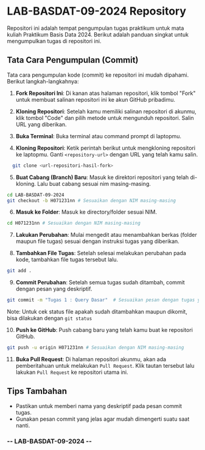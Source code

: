 # LAB-BASDAT-09-2024 Repository
Repositori ini adalah tempat pengumpulan tugas praktikum untuk mata kuliah Praktikum Basis Data 2024. Berikut adalah panduan singkat untuk mengumpulkan tugas di repositori ini.

## Tata Cara Pengumpulan (Commit)

Tata cara pengumpulan kode (commit) ke repositori ini mudah dipahami. Berikut langkah-langkahnya:

1. **Fork Repositori Ini**: Di kanan atas halaman repositori, klik tombol "Fork" untuk membuat salinan repositori ini ke akun GitHub pribadimu.

2. **Kloning Repositori**: Setelah kamu memiliki salinan repositori di akunmu, klik tombol "Code" dan pilih metode untuk mengunduh repositori. Salin URL yang diberikan.

3. **Buka Terminal**: Buka terminal atau command prompt di laptopmu.

4. **Kloning Repositori**: Ketik perintah berikut untuk mengkloning repositori ke laptopmu. Ganti `<repository-url>` dengan URL yang telah kamu salin.

```bash
  git clone <url-repositori-hasil-fork>
```

5. **Buat Cabang (Branch) Baru**: Masuk ke direktori repositori yang telah di-kloning. Lalu buat cabang sesuai nim masing-masing.

```bash
cd LAB-BASDAT-09-2024
git checkout -b H071231nn # Sesuaikan dengan NIM masing-masing
```

6. **Masuk ke Folder**: Masuk ke directory/folder sesuai NIM.

```bash
cd H071231nn # Sesuaikan dengan NIM masing-masing
```

7. **Lakukan Perubahan**: Mulai mengedit atau menambahkan berkas (folder maupun file tugas) sesuai dengan instruksi tugas yang diberikan.

8. **Tambahkan File Tugas**: Setelah selesai melakukan perubahan pada kode, tambahkan file tugas tersebut lalu.

```bash
git add .
```

9. **Commit Perubahan**: Setelah semua tugas sudah ditambah, commit dengan pesan yang deskriptif.

```bash
git commit -m "Tugas 1 : Query Dasar"  # Sesuaikan pesan dengan tugas yang kamu kumpulkan
```

Note: Untuk cek status file apakah sudah ditambahkan maupun dikomit, bisa dilakukan dengan `git status`

10. **Push ke GitHub**: Push cabang baru yang telah kamu buat ke repositori GitHub.

```bash
git push -u origin H071231nn # Sesuaikan dengan NIM masing-masing
```

11. **Buka Pull Request**: Di halaman repositori akunmu, akan ada pemberitahuan untuk melakukan `Pull Request`. Klik tautan tersebut lalu lakukan `Pull Request` ke repositori utama ini.

## Tips Tambahan

- Pastikan untuk memberi nama yang deskriptif pada pesan commit tugas.
- Gunakan pesan commit yang jelas agar mudah dimengerti suatu saat nanti.

### -- LAB-BASDAT-09-2024 --

